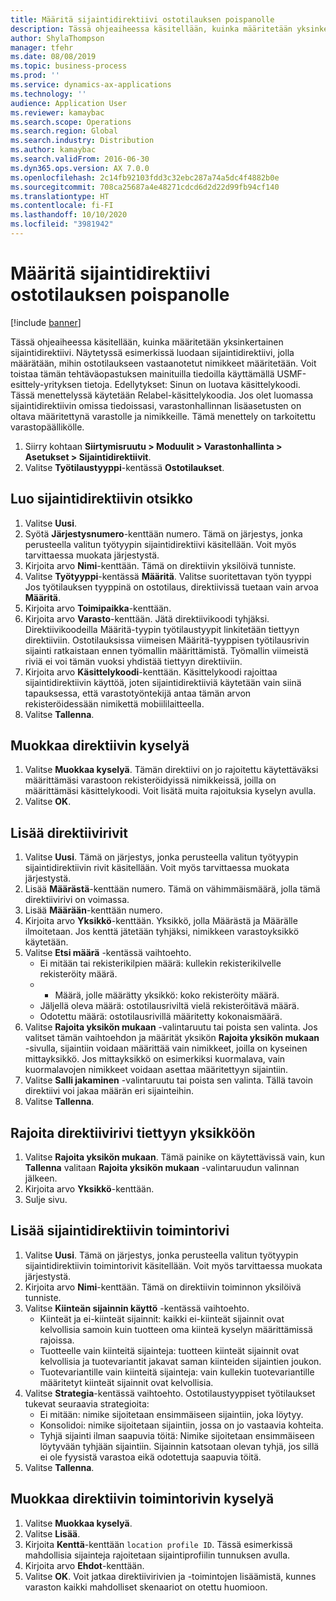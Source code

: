 ```yaml
---
title: Määritä sijaintidirektiivi ostotilauksen poispanolle
description: Tässä ohjeaiheessa käsitellään, kuinka määritetään yksinkertainen sijaintidirektiivi.
author: ShylaThompson
manager: tfehr
ms.date: 08/08/2019
ms.topic: business-process
ms.prod: ''
ms.service: dynamics-ax-applications
ms.technology: ''
audience: Application User
ms.reviewer: kamaybac
ms.search.scope: Operations
ms.search.region: Global
ms.search.industry: Distribution
ms.author: kamaybac
ms.search.validFrom: 2016-06-30
ms.dyn365.ops.version: AX 7.0.0
ms.openlocfilehash: 2c14fb92103fdd3c32ebc287a74a5dc4f4882b0e
ms.sourcegitcommit: 708ca25687a4e48271cdcd6d2d22d99fb94cf140
ms.translationtype: HT
ms.contentlocale: fi-FI
ms.lasthandoff: 10/10/2020
ms.locfileid: "3981942"
---
```

# <a name="set-up-a-location-directive-for-purchase-order-put-away"></a>Määritä sijaintidirektiivi ostotilauksen poispanolle

[!include [banner](../../includes/banner.md)]

Tässä ohjeaiheessa käsitellään, kuinka määritetään yksinkertainen sijaintidirektiivi. Näytetyssä esimerkissä luodaan sijaintidirektiivi, jolla määrätään, mihin ostotilaukseen vastaanotetut nimikkeet määritetään. Voit toistaa tämän tehtäväopastuksen mainituilla tiedoilla käyttämällä USMF-esittely-yrityksen tietoja. Edellytykset: Sinun on luotava käsittelykoodi. Tässä menettelyssä käytetään Relabel-käsittelykoodia. Jos olet luomassa sijaintidirektiivin omissa tiedoissasi, varastonhallinnan lisäasetusten on oltava määritettynä varastolle ja nimikkeille. Tämä menettely on tarkoitettu varastopäällikölle.

1. Siirry kohtaan **Siirtymisruutu > Moduulit > Varastonhallinta > Asetukset > Sijaintidirektiivit**.
2. Valitse **Työtilaustyyppi**-kentässä **Ostotilaukset**.

## <a name="create-a-location-directive-header"></a>Luo sijaintidirektiivin otsikko
1. Valitse **Uusi**.
2. Syötä **Järjestysnumero**-kenttään numero. Tämä on järjestys, jonka perusteella valitun työtyypin sijaintidirektiivi käsitellään. Voit myös tarvittaessa muokata järjestystä.  
3. Kirjoita arvo **Nimi**-kenttään. Tämä on direktiivin yksilöivä tunniste.  
4. Valitse **Työtyyppi**-kentässä **Määritä**. Valitse suoritettavan työn tyyppi Jos työtilauksen tyyppinä on ostotilaus, direktiivissä tuetaan vain arvoa **Määritä**.  
5. Kirjoita arvo **Toimipaikka**-kenttään.
6. Kirjoita arvo **Varasto**-kenttään. Jätä direktiivikoodi tyhjäksi.  Direktiivikoodeilla Määritä-tyypin työtilaustyypit linkitetään tiettyyn direktiiviin. Ostotilauksissa viimeisen Määritä-tyyppisen työtilausrivin sijainti ratkaistaan ennen työmallin määrittämistä. Työmallin viimeistä riviä ei voi tämän vuoksi yhdistää tiettyyn direktiiviin.   
7. Kirjoita arvo **Käsittelykoodi**-kenttään. Käsittelykoodi rajoittaa sijaintidirektiivin käyttöä, joten sijaintidirektiiviä käytetään vain siinä tapauksessa, että varastotyöntekijä antaa tämän arvon rekisteröidessään nimikettä mobiililaitteella.  
8. Valitse **Tallenna**.

## <a name="edit-the-query-for-directive"></a>Muokkaa direktiivin kyselyä
1. Valitse **Muokkaa kyselyä**. Tämän direktiivi on jo rajoitettu käytettäväksi määrittämäsi varastoon rekisteröidyissä nimikkeissä, joilla on määrittämäsi käsittelykoodi. Voit lisätä muita rajoituksia kyselyn avulla.  
2. Valitse **OK**.

## <a name="add-directive-lines"></a>Lisää direktiivirivit
1. Valitse **Uusi**. Tämä on järjestys, jonka perusteella valitun työtyypin sijaintidirektiivin rivit käsitellään. Voit myös tarvittaessa muokata järjestystä.  
2. Lisää **Määrästä**-kenttään numero. Tämä on vähimmäismäärä, jolla tämä direktiivirivi on voimassa.  
3. Lisää **Määrään**-kenttään numero.
4. Kirjoita arvo **Yksikkö**-kenttään. Yksikkö, jolla Määrästä ja Määrälle ilmoitetaan. Jos kenttä jätetään tyhjäksi, nimikkeen varastoyksikkö käytetään.  
5. Valitse **Etsi määrä** -kentässä vaihtoehto.
    - Ei mitään tai rekisterikilpien määrä: kullekin rekisterikilvelle rekisteröity määrä.  
    - - Määrä, jolle määrätty yksikkö: koko rekisteröity määrä.  
    - Jäljellä oleva määrä: ostotilausriviltä vielä rekisteröitävä määrä.  
    - Odotettu määrä: ostotilausrivillä määritetty kokonaismäärä.  
6. Valitse **Rajoita yksikön mukaan** -valintaruutu tai poista sen valinta. Jos valitset tämän vaihtoehdon ja määrität yksikön **Rajoita yksikön mukaan** -sivulla, sijaintiin voidaan määrittää vain nimikkeet, joilla on kyseinen mittayksikkö. Jos mittayksikkö on esimerkiksi kuormalava, vain kuormalavojen nimikkeet voidaan asettaa määritettyyn sijaintiin.  
7. Valitse **Salli jakaminen** -valintaruutu tai poista sen valinta. Tällä tavoin direktiivi voi jakaa määrän eri sijainteihin.  
8. Valitse **Tallenna**.

## <a name="restrict-the-directive-line-to-a-specific-unit"></a>Rajoita direktiivirivi tiettyyn yksikköön
1. Valitse **Rajoita yksikön mukaan**. Tämä painike on käytettävissä vain, kun **Tallenna** valitaan **Rajoita yksikön mukaan** -valintaruudun valinnan jälkeen.  
2. Kirjoita arvo **Yksikkö**-kenttään.
3. Sulje sivu.

## <a name="add-a-location-directive-action-line"></a>Lisää sijaintidirektiivin toimintorivi
1. Valitse **Uusi**. Tämä on järjestys, jonka perusteella valitun työtyypin sijaintidirektiivin toimintorivit käsitellään. Voit myös tarvittaessa muokata järjestystä.  
2. Kirjoita arvo **Nimi**-kenttään. Tämä on direktiivin toiminnon yksilöivä tunniste.  
3. Valitse **Kiinteän sijainnin käyttö** -kentässä vaihtoehto.
    - Kiinteät ja ei-kiinteät sijainnit: kaikki ei-kiinteät sijainnit ovat kelvollisia samoin kuin tuotteen oma kiinteä kyselyn määrittämissä rajoissa.  
    - Tuotteelle vain kiinteitä sijainteja: tuotteen kiinteät sijainnit ovat kelvollisia ja tuotevariantit jakavat saman kiinteiden sijaintien joukon.  
    - Tuotevariantille vain kiinteitä sijainteja: vain kullekin tuotevariantille määritetyt kiinteät sijainnit ovat kelvollisia.  
4. Valitse **Strategia**-kentässä vaihtoehto. Ostotilaustyyppiset työtilaukset tukevat seuraavia strategioita: 
    - Ei mitään: nimike sijoitetaan ensimmäiseen sijaintiin, joka löytyy.  
    - Konsolidoi: nimike sijoitetaan sijaintiin, jossa on jo vastaavia kohteita.  
    - Tyhjä sijainti ilman saapuvia töitä: Nimike sijoitetaan ensimmäiseen löytyvään tyhjään sijaintiin. Sijainnin katsotaan olevan tyhjä, jos sillä ei ole fyysistä varastoa eikä odotettuja saapuvia töitä.  
5. Valitse **Tallenna**.

## <a name="edit-the-query-for-directive-action-line"></a>Muokkaa direktiivin toimintorivin kyselyä
1. Valitse **Muokkaa kyselyä**.
2. Valitse **Lisää**.
3. Kirjoita **Kenttä**-kenttään `location profile ID`. Tässä esimerkissä mahdollisia sijainteja rajoitetaan sijaintiprofiilin tunnuksen avulla.  
4. Kirjoita arvo **Ehdot**-kenttään.
5. Valitse **OK**. Voit jatkaa direktiivirivien ja -toimintojen lisäämistä, kunnes varaston kaikki mahdolliset skenaariot on otettu huomioon.  

